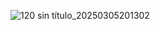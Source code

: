 ![120 sin título_20250305201302](https://github.com/user-attachments/assets/dc9b3cf4-2f16-440a-8ac4-f0410fa7d7b6)
